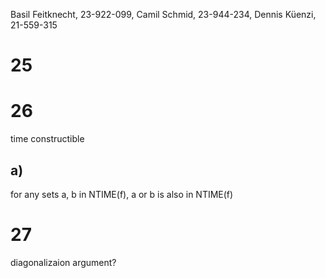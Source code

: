 
Basil Feitknecht, 23-922-099,
Camil Schmid, 23-944-234,
Dennis Küenzi, 21-559-315




# 25



# 26

time constructible 

## a)

for any sets a, b in NTIME(f), a or b is also in NTIME(f)


# 27

diagonalizaion argument?